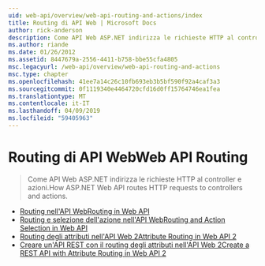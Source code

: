 ```yaml
---
uid: web-api/overview/web-api-routing-and-actions/index
title: Routing di API Web | Microsoft Docs
author: rick-anderson
description: Come API Web ASP.NET indirizza le richieste HTTP al controller e azioni.
ms.author: riande
ms.date: 01/26/2012
ms.assetid: 8447679a-2556-4411-b758-bbe55cfa4805
msc.legacyurl: /web-api/overview/web-api-routing-and-actions
msc.type: chapter
ms.openlocfilehash: 41ee7a14c26c10fb693eb3b5bf590f92a4caf3a3
ms.sourcegitcommit: 0f1119340e4464720cfd16d0ff15764746ea1fea
ms.translationtype: MT
ms.contentlocale: it-IT
ms.lasthandoff: 04/09/2019
ms.locfileid: "59405963"
---
```

# <a name="web-api-routing"></a><span data-ttu-id="e735a-103">Routing di API Web</span><span class="sxs-lookup"><span data-stu-id="e735a-103">Web API Routing</span></span>

> <span data-ttu-id="e735a-104">Come API Web ASP.NET indirizza le richieste HTTP al controller e azioni.</span><span class="sxs-lookup"><span data-stu-id="e735a-104">How ASP.NET Web API routes HTTP requests to controllers and actions.</span></span>


- [<span data-ttu-id="e735a-105">Routing nell'API Web</span><span class="sxs-lookup"><span data-stu-id="e735a-105">Routing in Web API</span></span>](routing-in-aspnet-web-api.md)
- [<span data-ttu-id="e735a-106">Routing e selezione dell'azione nell'API Web</span><span class="sxs-lookup"><span data-stu-id="e735a-106">Routing and Action Selection in Web API</span></span>](routing-and-action-selection.md)
- [<span data-ttu-id="e735a-107">Routing degli attributi nell'API Web 2</span><span class="sxs-lookup"><span data-stu-id="e735a-107">Attribute Routing in Web API 2</span></span>](attribute-routing-in-web-api-2.md)
- [<span data-ttu-id="e735a-108">Creare un'API REST con il routing degli attributi nell'API Web 2</span><span class="sxs-lookup"><span data-stu-id="e735a-108">Create a REST API with Attribute Routing in Web API 2</span></span>](create-a-rest-api-with-attribute-routing.md)
